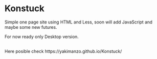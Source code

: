 <h1>Konstuck</h2>
<span>Simple one page site using HTML and Less, soon will add JavaScript and maybe some new futures.</span><br>
<p>For now ready only Desktop version.</p><br>
Here posible check https://yakimanzo.github.io/Konstuck/<br>
